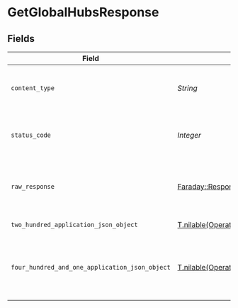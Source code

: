 # GetGlobalHubsResponse


## Fields

| Field                                                                                                            | Type                                                                                                             | Required                                                                                                         | Description                                                                                                      |
| ---------------------------------------------------------------------------------------------------------------- | ---------------------------------------------------------------------------------------------------------------- | ---------------------------------------------------------------------------------------------------------------- | ---------------------------------------------------------------------------------------------------------------- |
| `content_type`                                                                                                   | *String*                                                                                                         | :heavy_check_mark:                                                                                               | HTTP response content type for this operation                                                                    |
| `status_code`                                                                                                    | *Integer*                                                                                                        | :heavy_check_mark:                                                                                               | HTTP response status code for this operation                                                                     |
| `raw_response`                                                                                                   | [Faraday::Response](https://www.rubydoc.info/gems/faraday/Faraday/Response)                                      | :heavy_check_mark:                                                                                               | Raw HTTP response; suitable for custom response parsing                                                          |
| `two_hundred_application_json_object`                                                                            | [T.nilable(Operations::GetGlobalHubsResponseBody)](../../models/operations/getglobalhubsresponsebody.md)         | :heavy_minus_sign:                                                                                               | returns global hubs                                                                                              |
| `four_hundred_and_one_application_json_object`                                                                   | [T.nilable(Operations::GetGlobalHubsHubsResponseBody)](../../models/operations/getglobalhubshubsresponsebody.md) | :heavy_minus_sign:                                                                                               | Unauthorized - Returned if the X-Plex-Token is missing from the header or query.                                 |